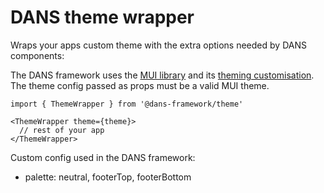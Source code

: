 # DANS theme wrapper
Wraps your apps custom theme with the extra options needed by DANS components: 

The DANS framework uses the [MUI library](https://mui.com/material-ui/getting-started/) and its [theming customisation](https://mui.com/material-ui/customization/theming/). The theme config passed as props must be a valid MUI theme.

    import { ThemeWrapper } from '@dans-framework/theme'

    <ThemeWrapper theme={theme}>
      // rest of your app
    </ThemeWrapper>

Custom config used in the DANS framework:
- palette: neutral, footerTop, footerBottom